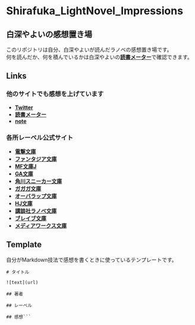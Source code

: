 # Shirafuka_LightNovel_Impressions

## 白深やよいの感想置き場

このリポジトリは自分、白深やよいが読んだラノベの感想置き場です。  
何を読んだか、何を積んでいるかは白深やよいの[**読書メーター**](https://bookmeter.com/users/1291485)で確認できます。

## Links

### 他のサイトでも感想を上げています

- [**Twitter**](https://x.com/shirafuka_yayoi)
- [**読書メーター**](https://bookmeter.com/users/1291485)
- [**note**](https://note.com/shirafuka_yayoi)

### 各所レーベル公式サイト

- [**電撃文庫**](https://dengekibunko.jp)
- [**ファンタジア文庫**](https://fantasiabunko.jp)
- [**MF文庫J**](https://mfbunkoj.jp)
- [**GA文庫**](https://ga.sbcr.jp)
- [**角川スニーカー文庫**](https://sneakerbunko.jp)
- [**ガガガ文庫**](https://gagagabunko.jp)
- [**オーバラップ文庫**](https://over-lap.co.jp/lnv/)
- [**HJ文庫**](https://firecross.jp/hjbunko)
- [**講談社ラノベ文庫**](https://lanove.kodansha.co.jp/index.html)
- [**ブレイブ文庫**](https://hifumi.co.jp/bravenovel/)
- [**メディアワークス文庫**](https://mwbunko.com)

## Template

自分がMarkdown技法で感想を書くときに使っているテンプレートです。

```text
# タイトル

![text](url)

## 著者

## レーベル

## 感想```
